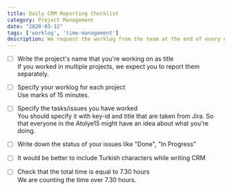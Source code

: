 ```yaml
---
title: Daily CRM Reporting Checklist
category: Project Management
date: "2020-03-12"
tags: ['worklog', 'time-management']
description: We request the worklog from the team at the end of every day. So that, we can follow our performance (man/day) in each project and we call it "CRM". Follow the steps for the perfect CRM sharing! 
---
```


- [ ] Write the project's name that you're working on as title  
If you worked in multiple projects, we expect you to report them separately.

- [ ] Specify your worklog for each project  
Use marks of 15 minutes.

- [ ] Specify the tasks/issues you have worked  
You should specify it with key-id and title that are taken from Jira. So that everyone in the Atolye15 might have an idea about what you're doing.

- [ ] Write down the status of your issues like "Done", "In Progress"

- [ ] It would be better to include Turkish characters while writing CRM  

- [ ] Check that the total time is equal to 7.30 hours  
We are counting the time over 7.30 hours.
